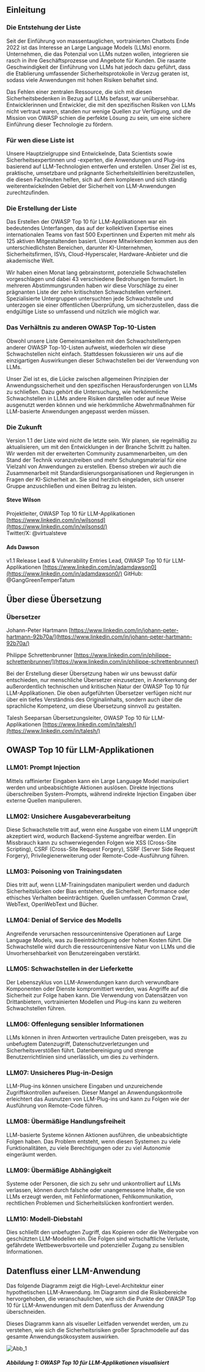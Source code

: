 ## Einleitung

### Die Entstehung der Liste

Seit der Einführung von massentauglichen, vortrainierten Chatbots Ende 2022 ist das Interesse an Large Language Models (LLMs) enorm. Unternehmen, die das Potenzial von LLMs nutzen wollen, integrieren sie rasch in ihre Geschäftsprozesse und Angebote für Kunden. Die rasante Geschwindigkeit der Einführung von LLMs hat jedoch dazu geführt, dass die Etablierung umfassender Sicherheitsprotokolle in Verzug geraten ist, sodass viele Anwendungen mit hohen Risiken behaftet sind.

Das Fehlen einer zentralen Ressource, die sich mit diesen Sicherheitsbedenken in Bezug auf LLMs befasst, war unübersehbar. Entwicklerinnen und Entwickler, die mit den spezifischen Risiken von LLMs nicht vertraut waren, standen nur wenige Quellen zur Verfügung, und die Mission von OWASP schien die perfekte Lösung zu sein, um eine sichere Einführung dieser Technologie zu fördern.

### Für wen diese Liste ist

Unsere Hauptzielgruppe sind Entwickelnde, Data Scientists sowie Sicherheitsexpertinnen und -experten, die Anwendungen und Plug-ins basierend auf LLM-Technologien entwerfen und erstellen. Unser Ziel ist es, praktische, umsetzbare und prägnante Sicherheitsleitlinien bereitzustellen, die diesen Fachleuten helfen, sich auf dem komplexen und sich ständig weiterentwickelnden Gebiet der Sicherheit von LLM-Anwendungen zurechtzufinden.

### Die Erstellung der Liste

Das Erstellen der OWASP Top 10 für LLM-Applikationen war ein bedeutendes Unterfangen, das auf der kollektiven Expertise eines internationalen Teams von fast 500 Expertinnen und Experten mit mehr als 125 aktiven Mitgestaltenden basiert. Unsere Mitwirkenden kommen aus den unterschiedlichsten Bereichen, darunter KI-Unternehmen, Sicherheitsfirmen, ISVs, Cloud-Hyperscaler, Hardware-Anbieter und die akademische Welt.

Wir haben einen Monat lang gebrainstormt, potenzielle Schwachstellen vorgeschlagen und dabei 43 verschiedene Bedrohungen formuliert. In mehreren Abstimmungsrunden haben wir diese Vorschläge zu einer prägnanten Liste der zehn kritischsten Schwachstellen verfeinert. Spezialisierte Untergruppen untersuchten jede Schwachstelle und unterzogen sie einer öffentlichen Überprüfung, um sicherzustellen, dass die endgültige Liste so umfassend und nützlich wie möglich war.

### Das Verhältnis zu anderen OWASP Top-10-Listen

Obwohl unsere Liste Gemeinsamkeiten mit den Schwachstellentypen anderer OWASP Top-10-Listen aufweist, wiederholen wir diese Schwachstellen nicht einfach. Stattdessen fokussieren wir uns auf die einzigartigen Auswirkungen dieser Schwachstellen bei der Verwendung von LLMs.

Unser Ziel ist es, die Lücke zwischen allgemeinen Prinzipien der Anwendungssicherheit und den spezifischen Herausforderungen von LLMs zu schließen. Dazu gehört die Untersuchung, wie herkömmliche Schwachstellen in LLMs andere Risiken darstellen oder auf neue Weise ausgenutzt werden können und wie herkömmliche Abwehrmaßnahmen für LLM-basierte Anwendungen angepasst werden müssen.

### Die Zukunft

Version 1.1 der Liste wird nicht die letzte sein. Wir planen, sie regelmäßig zu aktualisieren, um mit den Entwicklungen in der Branche Schritt zu halten. Wir werden mit der erweiterten Community zusammenarbeiten, um den Stand der Technik voranzutreiben und mehr Schulungsmaterial für eine Vielzahl von Anwendungen zu erstellen. Ebenso streben wir auch die Zusammenarbeit mit Standardisierungsorganisationen und Regierungen in Fragen der KI-Sicherheit an. Sie sind herzlich eingeladen, sich unserer Gruppe anzuschließen und einen Beitrag zu leisten.

#### Steve Wilson

Projektleiter, OWASP Top 10 für LLM-Applikationen
[https://www.linkedin.com/in/wilsonsd](https://www.linkedin.com/in/wilsonsd/)  
Twitter/X: @virtualsteve

#### Ads Dawson

v1.1 Release Lead & Vulnerability Entries Lead, OWASP Top 10 für LLM-Applikationen
[https://www.linkedin.com/in/adamdawson0](https://www.linkedin.com/in/adamdawson0/) 
GitHub: @GangGreenTemperTatum

## Über diese Übersetzung

### Übersetzer

Johann-Peter Hartmann
[https://www.linkedin.com/in/johann-peter-hartmann-92b70a/](https://www.linkedin.com/in/johann-peter-hartmann-92b70a/)  

Philippe Schrettenbrunner
[https://www.linkedin.com/in/philippe-schrettenbrunner/](https://www.linkedin.com/in/philippe-schrettenbrunner/)

Bei der Erstellung dieser Übersetzung haben wir uns bewusst dafür entschieden, nur menschliche Übersetzer einzusetzen, in Anerkennung der außerordentlich technischen und kritischen Natur der OWASP Top 10 für LLM-Applikationen. Die oben aufgeführten Übersetzer verfügen nicht nur über ein tiefes Verständnis des Originalinhalts, sondern auch über die sprachliche Kompetenz, um diese Übersetzung sinnvoll zu gestalten.

Talesh Seeparsan
Übersetzungsleiter, OWASP Top 10 für LLM-Applikationen
[https://www.linkedin.com/in/talesh/](https://www.linkedin.com/in/talesh/)  

## OWASP Top 10 für LLM-Applikationen

### LLM01: Prompt Injection
Mittels raffinierter Eingaben kann ein Large Language Model manipuliert werden und unbeabsichtigte Aktionen auslösen. Direkte Injections überschreiben System-Prompts, während indirekte Injection Eingaben über externe Quellen manipulieren.

### LLM02: Unsichere Ausgabeverarbeitung
Diese Schwachstelle tritt auf, wenn eine Ausgabe von einem LLM ungeprüft akzeptiert wird, wodurch Backend-Systeme angreifbar werden. Ein Missbrauch kann zu schwerwiegenden Folgen wie XSS (Cross-Site Scripting), CSRF (Cross-Site Request Forgery), SSRF (Server Side Request Forgery), Privilegienerweiterung oder Remote-Code-Ausführung führen.

### LLM03: Poisoning von Trainingsdaten
Dies tritt auf, wenn LLM-Trainingsdaten manipuliert werden und dadurch Sicherheitslücken oder Bias entstehen, die Sicherheit, Performance oder ethisches Verhalten beeinträchtigen. Quellen umfassen Common Crawl, WebText, OpenWebText und Bücher.

### LLM04: Denial of Service des Modells
Angreifende verursachen ressourcenintensive Operationen auf Large Language Models, was zu Beeinträchtigung oder hohen Kosten führt. Die Schwachstelle wird durch die ressourcenintensive Natur von LLMs und die Unvorhersehbarkeit von Benutzereingaben verstärkt.

### LLM05: Schwachstellen in der Lieferkette
Der Lebenszyklus von LLM-Anwendungen kann durch verwundbare Komponenten oder Dienste kompromittiert werden, was Angriffe auf die Sicherheit zur Folge haben kann. Die Verwendung von Datensätzen von Drittanbietern, vortrainierten Modellen und Plug-ins kann zu weiteren Schwachstellen führen.

### LLM06: Offenlegung sensibler Informationen
LLMs können in ihren Antworten vertrauliche Daten preisgeben, was zu unbefugtem Datenzugriff, Datenschutzverletzungen und Sicherheitsverstößen führt. Datenbereinigung und strenge Benutzerrichtlinien sind unerlässlich, um dies zu verhindern.

### LLM07: Unsicheres Plug-in-Design
LLM-Plug-ins können unsichere Eingaben und unzureichende Zugriffskontrollen aufweisen. Dieser Mangel an Anwendungskontrolle erleichtert das Ausnutzen von LLM-Plug-ins und kann zu Folgen wie der Ausführung von Remote-Code führen.

### LLM08: Übermäßige Handlungsfreiheit
LLM-basierte Systeme können Aktionen ausführen, die unbeabsichtigte Folgen haben. Das Problem entsteht, wenn diesen Systemen zu viele Funktionalitäten, zu viele Berechtigungen oder zu viel Autonomie eingeräumt werden.

### LLM09: Übermäßige Abhängigkeit
Systeme oder Personen, die sich zu sehr und unkontrolliert auf LLMs verlassen, können durch falsche oder unangemessene Inhalte, die von LLMs erzeugt werden, mit Fehlinformationen, Fehlkommunikation, rechtlichen Problemen und Sicherheitslücken konfrontiert werden.

### LLM10: Modell-Diebstahl
Dies schließt den unbefugten Zugriff, das Kopieren oder die Weitergabe von geschützten LLM-Modellen ein. Die Folgen sind wirtschaftliche Verluste, gefährdete Wettbewerbsvorteile und potenzieller Zugang zu sensiblen Informationen.


## Datenfluss einer LLM-Anwendung

Das folgende Diagramm zeigt die High-Level-Architektur einer hypothetischen LLM-Anwendung. Im Diagramm  sind die Risikobereiche hervorgehoben, die veranschaulichen, wie sich die Punkte der OWASP Top 10 für LLM-Anwendungen mit dem Datenfluss der Anwendung überschneiden.

Dieses Diagramm kann als visueller Leitfaden verwendet werden, um zu verstehen, wie sich die Sicherheitsrisiken großer Sprachmodelle auf das gesamte Anwendungsökosystem auswirken.

![Abb_1](images/fig_5_2.jpg)

##### Abbildung 1: OWASP Top 10 für LLM-Applikationen visualisiert